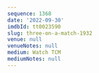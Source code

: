 ```yaml
---
sequence: 1368
date: '2022-09-30'
imdbId: tt0023590
slug: three-on-a-match-1932
venue: null
venueNotes: null
medium: Watch TCM
mediumNotes: null
---
```


